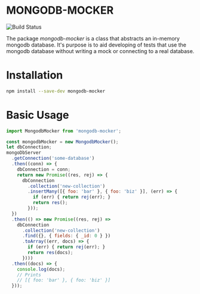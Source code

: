 MONGODB-MOCKER
=======

![Build Status](https://circleci.com/gh/alexandresobolevski/mongodb-mocker.png?circle-token=ff90d6d8a7e87afb41dbbb4349231c1e97c9791e)

The package *mongodb-mocker* is a class that abstracts an in-memory mongodb database. It's purpose is to aid developing of tests that use the mongodb database without writing a mock or connecting to a real database.

Installation
===========

```bash
npm install --save-dev mongodb-mocker
```

Basic Usage
===========

```javascript
import MongodbMocker from 'mongodb-mocker';

const mongodbMocker = new MongodbMocker();
let dbConnection;
mongoDbServer
  .getConnection('some-database')
  .then((conn) => {
    dbConnection = conn;
    return new Promise((res, rej) => {
      dbConnection
        .collection('new-collection')
        .insertMany([{ foo: 'bar' }, { foo: 'biz' }], (err) => {
          if (err) { return rej(err); }
          return res();
        }));
  })
  .then(() => new Promise((res, rej) =>
    dbConnection
      .collection('new-collection')
      .find({}, { fields: { _id: 0 } })
      .toArray((err, docs) => {
        if (err) { return rej(err); }
        return res(docs);
      })))
  .then((docs) => {
    console.log(docs);
    // Prints
    // [{ foo: 'bar' }, { foo: 'biz' }]
  }));

```
